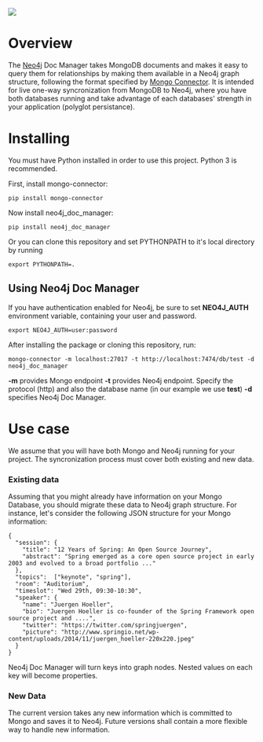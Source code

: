 ![](https://travis-ci.org/neo4j-contrib/neo4j_doc_manager.svg)

# Overview

The [Neo4j](http://neo4j.com/) Doc Manager takes MongoDB documents and makes it easy to query them for relationships by making  them available in a Neo4j graph structure, following the format specified by [Mongo Connector](https://github.com/10gen-labs/mongo-connector).  It is intended for live one-way syncronization from MongoDB to Neo4j, where you have both databases running and take advantage of each databases' strength in your application (polyglot persistance).

# Installing

You must have Python installed in order to use this project. Python 3 is recommended.

First, install mongo-connector:
```
pip install mongo-connector
```
Now install neo4j_doc_manager:

```
pip install neo4j_doc_manager
```

Or you can clone this repository and set PYTHONPATH to it's local directory by running
```
export PYTHONPATH=.
```

## Using Neo4j Doc Manager

If you have authentication enabled for Neo4j, be sure to set **NEO4J_AUTH** environment variable, containing your user and password. 

```
export NEO4J_AUTH=user:password
```

After installing the package or cloning this repository, run:

```
mongo-connector -m localhost:27017 -t http://localhost:7474/db/test -d neo4j_doc_manager

```

**-m** provides Mongo endpoint
**-t** provides Neo4j endpoint. Specify the protocol (http) and also the database name (in our example we use __test__)
**-d** specifies Neo4j Doc Manager.


# Use case

We assume that you will have both Mongo and Neo4j running for your project. The syncronization process must cover both existing and new data.

### Existing data
Assuming that you might already have information on your Mongo Database, you should migrate these data to Neo4j graph structure.
For instance, let's consider the following JSON structure for your Mongo information:
```
{
  "session": {
    "title": "12 Years of Spring: An Open Source Journey",
    "abstract": "Spring emerged as a core open source project in early 2003 and evolved to a broad portfolio ..."
  },
  "topics":  ["keynote", "spring"], 
  "room": "Auditorium",
  "timeslot": "Wed 29th, 09:30-10:30",
  "speaker": {
    "name": "Juergen Hoeller",
    "bio": "Juergen Hoeller is co-founder of the Spring Framework open source project and ....",
    "twitter": "https://twitter.com/springjuergen",
    "picture": "http://www.springio.net/wp-content/uploads/2014/11/juergen_hoeller-220x220.jpeg"
  }
}
```
Neo4j Doc Manager will turn keys into graph nodes. Nested values on each key will become properties. 

### New Data
The current version takes any new information which is committed to Mongo and saves it to Neo4j. Future versions shall contain a more flexible way to handle new information.

